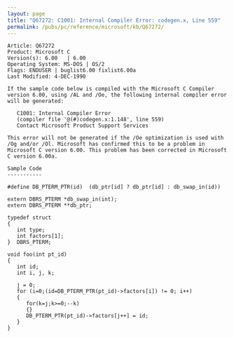 ```yaml
---
layout: page
title: "Q67272: C1001: Internal Compiler Error: codegen.x, Line 559"
permalink: /pubs/pc/reference/microsoft/kb/Q67272/
---
```


	Article: Q67272
	Product: Microsoft C
	Version(s): 6.00   | 6.00
	Operating System: MS-DOS | OS/2
	Flags: ENDUSER | buglist6.00 fixlist6.00a
	Last Modified: 4-DEC-1990
	
	If the sample code below is compiled with the Microsoft C Compiler
	version 6.00, using /AL and /Oe, the following internal compiler error
	will be generated:
	
	   C1001: Internal Compiler Error
	   (compiler file '@(#)codegen.x:1.148', line 559)
	   Contact Microsoft Product Support Services
	
	This error will not be generated if the /Oe optimization is used with
	/Og and/or /Ol. Microsoft has confirmed this to be a problem in
	Microsoft C version 6.00. This problem has been corrected in Microsoft
	C version 6.00a.
	
	Sample Code
	-----------
	
	#define DB_PTERM_PTR(id)  (db_ptr[id] ? db_ptr[id] : db_swap_in(id))
	
	extern DBRS_PTERM *db_swap_in(int);
	extern DBRS_PTERM **db_ptr;
	
	typedef struct
	{
	   int type;
	   int factors[1];
	}  DBRS_PTERM;
	
	void foo(int pt_id)
	{
	   int id;
	   int i, j, k;
	
	   j = 0;
	   for (i=0;(id=DB_PTERM_PTR(pt_id)->factors[i]) != 0; i++)
	   {
	      for(k=j;k>=0;--k)
	      {}
	      DB_PTERM_PTR(pt_id)->factors[j++] = id;
	   }
	}

